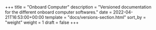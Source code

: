 +++
title = "Onboard Computer"
description = "Versioned documentation for the different onboard computer softwares."
date = 2022-04-21T16:53:00+00:00
template = "docs/versions-section.html"
sort_by = "weight"
weight = 1
draft = false
+++

